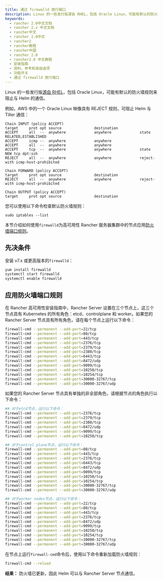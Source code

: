 ```yaml
---
title: 通过 firewalld 放行端口
description: Linux 的一些发行版源自 RHEL，包括 Oracle Linux，可能有默认的防火墙规则来阻止与 Helm 的通信。例如，AWS 中的一个 Oracle Linux 映像具有 REJECT 规则，可阻止 Helm 与 Tiller 通信
keywords:
  - rancher 2.0中文文档
  - rancher 2.x 中文文档
  - rancher中文
  - rancher 2.0中文
  - rancher2
  - rancher教程
  - rancher中国
  - rancher 2.0
  - rancher2.0 中文教程
  - 安装指南
  - 资料、参考和高级选项
  - 功能开关
  - 通过 firewalld 放行端口
---
```


Linux 的一些发行版[源自 RHEL](https://en.wikipedia.org/wiki/Red_Hat_Enterprise_Linux#Rebuilds)，包括 Oracle Linux，可能有默认的防火墙规则来阻止与 Helm 的通信。

例如，AWS 中的一个 Oracle Linux 映像具有 REJECT 规则，可阻止 Helm 与 Tiller 通信：

```
Chain INPUT (policy ACCEPT)
target     prot opt source               destination
ACCEPT     all  --  anywhere             anywhere             state RELATED,ESTABLISHED
ACCEPT     icmp --  anywhere             anywhere
ACCEPT     all  --  anywhere             anywhere
ACCEPT     tcp  --  anywhere             anywhere             state NEW tcp dpt:ssh
REJECT     all  --  anywhere             anywhere             reject-with icmp-host-prohibited

Chain FORWARD (policy ACCEPT)
target     prot opt source               destination
REJECT     all  --  anywhere             anywhere             reject-with icmp-host-prohibited

Chain OUTPUT (policy ACCEPT)
target     prot opt source               destination
```

您可以使用以下命令检查默认防火墙规则：

```
sudo iptables --list
```

本节介绍如何使用`firewalld`为高可用性 Rancher 服务器集群中的节点应用[防火墙端口规则](/docs/rancher2/installation_new/options/firewall/_index/)。

## 先决条件

安装 v7.x 或更高版本的`firewalld`：

```bash
yum install firewalld
systemctl start firewalld
systemctl enable firewalld
```

## 应用防火墙端口规则

在 Rancher 高可用性安装指南中，Rancher Server 设置在三个节点上，这三个节点具有 Kubernetes 的所有角色：etcd、controlplane 和 worker。如果您的 Rancher Server 节点具有所有角色，请在每个节点上运行以下命令：

```bash
firewall-cmd --permanent --add-port=22/tcp
firewall-cmd --permanent --add-port=80/tcp
firewall-cmd --permanent --add-port=443/tcp
firewall-cmd --permanent --add-port=2376/tcp
firewall-cmd --permanent --add-port=2379/tcp
firewall-cmd --permanent --add-port=2380/tcp
firewall-cmd --permanent --add-port=6443/tcp
firewall-cmd --permanent --add-port=8472/udp
firewall-cmd --permanent --add-port=9099/tcp
firewall-cmd --permanent --add-port=10250/tcp
firewall-cmd --permanent --add-port=10254/tcp
firewall-cmd --permanent --add-port=30000-32767/tcp
firewall-cmd --permanent --add-port=30000-32767/udp
```

如果您的 Rancher Server 节点具有单独的非全部角色，请根据节点的角色执行以下命令：

```bash
## 对于etcd节点，运行以下命令：
firewall-cmd --permanent --add-port=2376/tcp
firewall-cmd --permanent --add-port=2379/tcp
firewall-cmd --permanent --add-port=2380/tcp
firewall-cmd --permanent --add-port=8472/udp
firewall-cmd --permanent --add-port=9099/tcp
firewall-cmd --permanent --add-port=10250/tcp

## 对于control plane节点，运行以下命令：
firewall-cmd --permanent --add-port=80/tcp
firewall-cmd --permanent --add-port=443/tcp
firewall-cmd --permanent --add-port=2376/tcp
firewall-cmd --permanent --add-port=6443/tcp
firewall-cmd --permanent --add-port=8472/udp
firewall-cmd --permanent --add-port=9099/tcp
firewall-cmd --permanent --add-port=10250/tcp
firewall-cmd --permanent --add-port=10254/tcp
firewall-cmd --permanent --add-port=30000-32767/tcp
firewall-cmd --permanent --add-port=30000-32767/udp

## 对于worker nodes节点，运行以下命令：
firewall-cmd --permanent --add-port=22/tcp
firewall-cmd --permanent --add-port=80/tcp
firewall-cmd --permanent --add-port=443/tcp
firewall-cmd --permanent --add-port=2376/tcp
firewall-cmd --permanent --add-port=8472/udp
firewall-cmd --permanent --add-port=9099/tcp
firewall-cmd --permanent --add-port=10250/tcp
firewall-cmd --permanent --add-port=10254/tcp
firewall-cmd --permanent --add-port=30000-32767/tcp
firewall-cmd --permanent --add-port=30000-32767/udp
```

在节点上运行`firewall-cmd`命令后，使用以下命令重新加载防火墙规则：

```bash
firewall-cmd --reload
```

**结果：** 防火墙已更新，因此 Helm 可以与 Rancher Server 节点通信。
